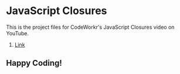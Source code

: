 # JavaScript Closures
This is the project files for CodeWorkr's JavaScript Closures video on YouTube.

1. [Link](https://www.youtube.com/watch?v=-rLrGAXK8WE)

## Happy Coding!

